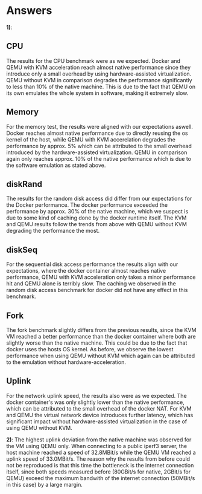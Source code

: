 # Answers

**1)**:

## CPU

The results for the CPU benchmark were as we expected.
Docker and QEMU with KVM acceleration reach almost native performance since they introduce only a small overhead by using hardware-assisted virtualization.
QEMU without KVM in comparison degrades the performance significantly to less than 10% of the native machine.
This is due to the fact that QEMU on its own emulates the whole system in software, making it extremely slow.

## Memory

For the memory test, the results were aligned with our expectations aswell.
Docker reaches almost native performance due to directly reusing the os kernel of the host, while QEMU with KVM accerelation degrades the performance by approx. 5% which can be attributed to the small overhead introduced by the hardware-assisted virtualization.
QEMU in comparison again only reaches approx. 10% of the native performance which is due to the software emulation as stated above.

## diskRand

The results for the random disk access did differ from our expectations for the Docker performance.
The docker performance exceeded the performance by approx. 30% of the native machine, which we suspect is due to some kind of caching done by the docker runtime itself.
The KVM and QEMU results follow the trends from above with QEMU without KVM degrading the performance the most.

## diskSeq

For the sequential disk access performance the results align with our expectations, where the docker container almost reaches native performance, QEMU with KVM acceleration only takes a minor performance hit and QEMU alone is terribly slow.
The caching we observed in the random disk access benchmark for docker did not have any effect in this benchmark.

## Fork

The fork benchmark slightly differs from the previous results, since the KVM VM reached a better performance than the docker container where both are slightly worse than the native machine.
This could be due to the fact that docker uses the hosts OS kernel.
As before, we observe the lowest performance when using QEMU without KVM which again can be attributed to the emulation without hardware-acceleration.

## Uplink

For the network uplink speed, the results also were as we expected.
The docker container's was only slightly lower than the native performance, which can be attributed to the small overhead of the docker NAT.
For KVM and QEMU the virtual network device introduces further latency, which has significant impact without hardware-assisted virtualization in the case of using QEMU without KVM.

**2)**:
The highest uplink deviation from the native machine was observed for the VM using QEMU only.
When connecting to a public iperf3 server, the host machine reached a speed of 32.8MBit/s while the QEMU VM reached a uplink speed of 33.0MBit/s.
The reason why the results from before could not be reproduced is that this time the bottleneck is the internet connection itself, since both speeds measured before (80GBit/s for native, 2GBit/s for QEMU) exceed the maximum bandwith of the internet connection (50MBit/s in this case) by a large margin.
